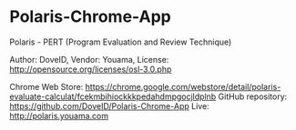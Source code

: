 Polaris-Chrome-App
==================

Polaris - PERT (Program Evaluation and Review Technique)

Author: DoveID,
Vendor: Youama,
License: http://opensource.org/licenses/osl-3.0.php

Chrome Web Store: https://chrome.google.com/webstore/detail/polaris-evaluate-calculat/fcekmbihiockkkpedahdmpgocjldplnb
GitHub repository: https://github.com/DoveID/Polaris-Chrome-App
Live: http://polaris.youama.com
